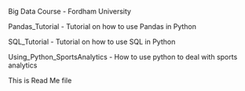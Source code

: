 Big Data Course - Fordham University

Pandas_Tutorial - Tutorial on how to use Pandas in Python

SQL_Tutorial - Tutorial on how to use SQL in Python

Using_Python_SportsAnalytics - How to use python to deal with sports analytics


This is Read Me file
